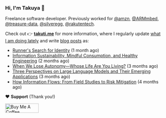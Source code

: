 ### Hi, I'm Takuya 👋

Freelance software developer. Previously worked for [@amzn](https://github.com/amzn), [@ARMmbed](https://github.com/ARMmbed), [@treasure-data](https://github.com/treasure-data), [@silveregg](https://github.com/silveregg), [@rakutentech](https://github.com/rakutentech).

Check out 👉 **[takuti.me](https://takuti.me/)** for more information, where I regularly update [what I am doing lately](https://takuti.me/now/) and write [blog posts](https://takuti.me/note/) as:


- [Runner&#39;s Search for Identity](https://takuti.me/note/search-for-identity/) (1 month ago)
- [Information Sustainability, Mindful Consumption, and Healthy Engineering](https://takuti.me/note/information-diet/) (2 months ago)
- [When We Lose Autonomy—Whose Life Are You Living?](https://takuti.me/note/autonomy-and-life/) (3 months ago)
- [Three Perspectives on Large Language Models and Their Emerging Applications](https://takuti.me/note/three-perspectives-on-llms/) (3 months ago)
- [How Information Flows: From Field Studies to Risk Mitigation](https://takuti.me/note/how-information-flows/) (4 months ago)

❤️ **Support** (Thank you!)

<a href="https://www.buymeacoffee.com/takuti" target="_blank"><img src="https://cdn.buymeacoffee.com/buttons/v2/default-yellow.png" alt="Buy Me A Coffee" style="height: 30px !important;width: 108px !important;" ></a>
